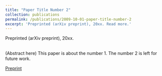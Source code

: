 ```yaml
---
title: "Paper Title Number 2"
collection: publications
permalink: /publications/2009-10-01-paper-title-number-2
excerpt: 'Preprinted (arXiv preprint), 20xx. Read more.'
---
```


<div class="small">
   Preprinted (arXiv preprint), 20xx.
</div> <br />

(Abstract here) This paper is about the number 1. The number 2 is left for future work.

[Preprint](http://academicpages.github.io/files/paper1.pdf)
